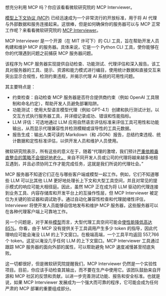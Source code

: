 想充分利用 MCP 吗？你应该看看微软研究院的 MCP Interviewer。

[模型上下文协议 (MCP)](https://thenewstack.io/mcp-the-missing-link-between-ai-agents-and-apis/) 已经迅速成为一个非常流行的开放标准，用于将 AI 代理与外部数据和服务连接起来。这很棒，但是如何确保你的服务器可以与 MCP 正常工作呢？来看看微软研究院的 [MCP Interviewer](https://github.com/microsoft/mcp-interviewer)。

MCP Interviewer 是一个开源（在 MIT 许可下）的 CLI 工具，旨在帮助开发人员构建和维护 MCP 的服务器。具体来说，它是一个 Python CLI 工具，使你能够在你的代理遇到问题之前捕获 MCP 服务器问题。

该程序为 MCP 服务器实现提供自动检查、功能测试、代理评估和深入报告。该工具对服务器的工具、提示、资源和能力模式进行编目，使用统计数据和直接交互来突出显示合规性，检测约束违规，并揭示代理 AI 系统的可用性问题。

其主要特点是：

* 约束检查：自动检查 MCP 服务器是否符合提供商约束（例如 OpenAI 工具限制和命名约定），帮助开发人员避免部署陷阱。
* 功能测试：使用大型语言模型代理（例如 GPT-4.1）创建和执行测试计划，以交互方式执行服务器工具，并详细记录成功、错误和性能指标。
* LLM 评估：可选地通过 LLM 应用自然语言评估标准来评估工具可用性和功能输出，从而显示代理兼容性并检测模糊或误导性的工具元数据。
* 报告生成：输出人类可读的 Markdown（和 JSON）报告，总结约束违规、统计数据和定性标准评估，以供开发人员和维护人员使用。

微软研究院表示，所有这些的意义在于，随着“代理的激增，我们预计[严重依赖垂直整合的策略不会很好地老化。](https://www.microsoft.com/en-us/research/blog/tool-space-interference-in-the-mcp-era-designing-for-agent-compatibility-at-scale/) 来自不同开发人员或公司的代理将越来越多地相互遇到，并且必须协同工作才能完成任务，这就是我们所说的代理社会。”

MCP 服务器不知道它们正在与哪些客户端或模型一起工作。例如，它们不知道哪些 LLM 可以比其他 LLM 更好地处理长上下文和大型工具空间，并且对常见的提示模式的响应可能大相径庭。因此，虽然 MCP 正在成为将 LLM 驱动的代理连接到业务工具、内容存储库和开发平台上的互操作性层，但 MCP Interviewer 被定位为关键的验证器和调试助手。通过自动化兼容性检查和代理就绪性评估，Interviewer 将使开发人员能够自信地发布和维护 MCP 服务器，这些服务器可以在各种代理客户端上可靠地工作。

另一个问题是，对于某些[模型](http://models.th)而言，大型代理工具空间可能会[使性能降低高达 85%](https://arxiv.org/abs/2505.10570v1)。你看，由于 MCP 没有提供关于工具调用产生多少 token 的指导，因此代理响应可能会淹没 LLM 的上下文窗口。在极端高端，一个工具平均返回 557,766 个 token。这足以淹没几乎任何 LLM 的上下文窗口。MCP Interviewer 工具通过跟踪 MCP 服务器的面向外部的属性，可以帮助避免 MCP 速度减慢甚至彻底失败。

这一切都很好，但是微软研究院提醒我们，MCP Interviewer 仍然是一个实验性项目。目前，你应该手动检查其输出，而不要在生产中使用它。该团队鼓励来自开源和 MCP 社区的反馈和贡献，以进一步完善测试功能、报告和安全标准。也就是说，如果 MCP Interviewer 发展成为一个强大而可靠的程序，它可能会成为任何严肃的 MCP 部署的重要组成部分。
